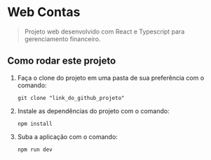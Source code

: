 # Web Contas

> Projeto web desenvolvido com React e Typescript para gerenciamento financeiro.

## Como rodar este projeto

1. Faça o clone do projeto em uma pasta de sua preferência com o comando:

    ```Shell
    git clone "link_do_github_projeto"
    ```

1. Instale as dependências do projeto com o comando:

    ```Shell
    npm install
    ```

1. Suba a aplicação com o comando:

    ```Shell
    npm run dev
    ```



